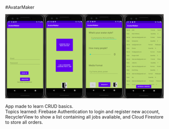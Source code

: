 #AvatarMaker 

![alt text](https://github.com/Dannestulla/AndroidStudioProjects/blob/main/AvatarMaker/app/src/main/java/com/example/avatarmaker/app.png?raw=true)</br>

App made to learn CRUD basics.  </br>
Topics learned: Firebase Authentication to login and register new account, RecyclerView to show a list containing all jobs avaliable, and Cloud Firestore to store all orders.

